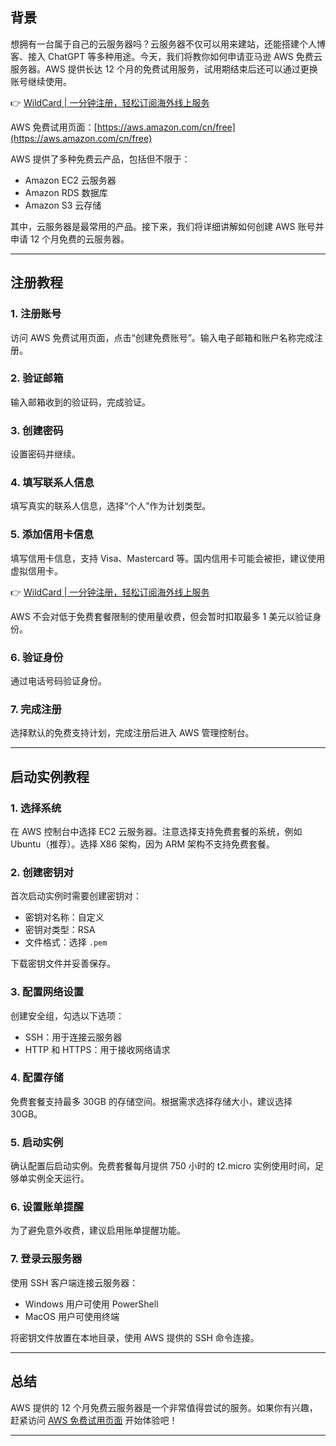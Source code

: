 ## 背景

想拥有一台属于自己的云服务器吗？云服务器不仅可以用来建站，还能搭建个人博客、接入 ChatGPT 等多种用途。今天，我们将教你如何申请亚马逊 AWS 免费云服务器。AWS 提供长达 12 个月的免费试用服务，试用期结束后还可以通过更换账号继续使用。

👉 [WildCard | 一分钟注册，轻松订阅海外线上服务](https://bit.ly/bewildcard)

AWS 免费试用页面：[https://aws.amazon.com/cn/free](https://aws.amazon.com/cn/free)

AWS 提供了多种免费云产品，包括但不限于：

- Amazon EC2 云服务器
- Amazon RDS 数据库
- Amazon S3 云存储

其中，云服务器是最常用的产品。接下来，我们将详细讲解如何创建 AWS 账号并申请 12 个月免费的云服务器。

---

## 注册教程

### 1. 注册账号

访问 AWS 免费试用页面，点击“创建免费账号”。输入电子邮箱和账户名称完成注册。

### 2. 验证邮箱

输入邮箱收到的验证码，完成验证。

### 3. 创建密码

设置密码并继续。

### 4. 填写联系人信息

填写真实的联系人信息，选择“个人”作为计划类型。

### 5. 添加信用卡信息

填写信用卡信息，支持 Visa、Mastercard 等。国内信用卡可能会被拒，建议使用虚拟信用卡。

👉 [WildCard | 一分钟注册，轻松订阅海外线上服务](https://bit.ly/bewildcard)

AWS 不会对低于免费套餐限制的使用量收费，但会暂时扣取最多 1 美元以验证身份。

### 6. 验证身份

通过电话号码验证身份。

### 7. 完成注册

选择默认的免费支持计划，完成注册后进入 AWS 管理控制台。

---

## 启动实例教程

### 1. 选择系统

在 AWS 控制台中选择 EC2 云服务器。注意选择支持免费套餐的系统，例如 Ubuntu（推荐）。选择 X86 架构，因为 ARM 架构不支持免费套餐。

### 2. 创建密钥对

首次启动实例时需要创建密钥对：

- 密钥对名称：自定义
- 密钥对类型：RSA
- 文件格式：选择 `.pem`

下载密钥文件并妥善保存。

### 3. 配置网络设置

创建安全组，勾选以下选项：

- SSH：用于连接云服务器
- HTTP 和 HTTPS：用于接收网络请求

### 4. 配置存储

免费套餐支持最多 30GB 的存储空间。根据需求选择存储大小，建议选择 30GB。

### 5. 启动实例

确认配置后启动实例。免费套餐每月提供 750 小时的 t2.micro 实例使用时间，足够单实例全天运行。

### 6. 设置账单提醒

为了避免意外收费，建议启用账单提醒功能。

### 7. 登录云服务器

使用 SSH 客户端连接云服务器：

- Windows 用户可使用 PowerShell
- MacOS 用户可使用终端

将密钥文件放置在本地目录，使用 AWS 提供的 SSH 命令连接。

---

## 总结

AWS 提供的 12 个月免费云服务器是一个非常值得尝试的服务。如果你有兴趣，赶紧访问 [AWS 免费试用页面](https://aws.amazon.com/cn/free) 开始体验吧！

---